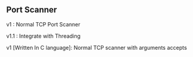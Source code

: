 ## Port Scanner

v1 : Normal TCP Port Scanner

v1.1 : Integrate with Threading

v1 [Written In C language]: Normal TCP scanner with arguments accepts

